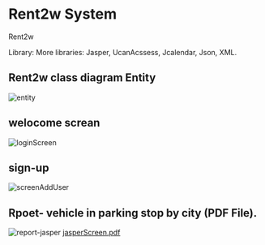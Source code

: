 # Rent2w System
Rent2w



Library: 
More libraries: Jasper, UcanAcssess, Jcalendar, Json, XML. 


## Rent2w class diagram Entity
![entity](https://user-images.githubusercontent.com/60628997/77307263-9d51cc80-6d01-11ea-8918-c197f5a1f0ed.png)

## welocome screan
![loginScreen](https://user-images.githubusercontent.com/60628997/77531588-d756d600-6e9b-11ea-944f-0c8e57e0553e.png)

## sign-up
![screenAddUser](https://user-images.githubusercontent.com/60628997/77535517-61566d00-6ea3-11ea-9dc0-563e1d3bc564.png)



## Rpoet- vehicle in parking stop by city (PDF File).  
![report-jasper](https://user-images.githubusercontent.com/60628997/77518871-2e9e7b80-6e87-11ea-8daf-59e0ccfc35ac.png)
[jasperScreen.pdf](https://github.com/AyalaGranat/Rent2w/files/4379590/jasperScreen.pdf)

